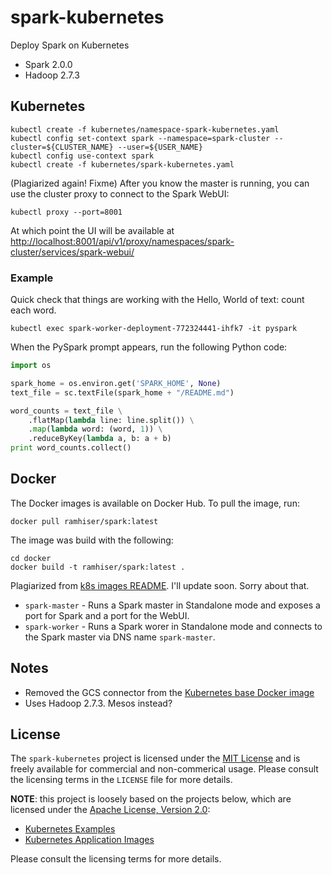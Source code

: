 # spark-kubernetes

Deploy Spark on Kubernetes

* Spark 2.0.0
* Hadoop 2.7.3

## Kubernetes

```
kubectl create -f kubernetes/namespace-spark-kubernetes.yaml
kubectl config set-context spark --namespace=spark-cluster --cluster=${CLUSTER_NAME} --user=${USER_NAME}
kubectl config use-context spark
kubectl create -f kubernetes/spark-kubernetes.yaml
```

(Plagiarized again! Fixme) After you know the master is running, you can use the
cluster proxy to connect to the Spark WebUI:

```
kubectl proxy --port=8001
```

At which point the UI will be available at [http://localhost:8001/api/v1/proxy/namespaces/spark-cluster/services/spark-webui/](http://localhost:8001/api/v1/proxy/namespaces/spark-cluster/services/spark-webui/)

### Example

Quick check that things are working with the Hello, World of text: count each word.

```
kubectl exec spark-worker-deployment-772324441-ihfk7 -it pyspark
```

When the PySpark prompt appears, run the following Python code:

```python
import os

spark_home = os.environ.get('SPARK_HOME', None)
text_file = sc.textFile(spark_home + "/README.md")

word_counts = text_file \
    .flatMap(lambda line: line.split()) \
    .map(lambda word: (word, 1)) \
    .reduceByKey(lambda a, b: a + b)
print word_counts.collect()
```



## Docker

The Docker images is available on Docker Hub. To pull the image, run:

```
docker pull ramhiser/spark:latest
```

The image was build with the following:

```
cd docker
docker build -t ramhiser/spark:latest .
```

Plagiarized from
[k8s images README](https://github.com/kubernetes-incubator/application-images/blob/master/spark/README.md). I'll update soon. Sorry about that.

* `spark-master` - Runs a Spark master in Standalone mode and exposes a port for
Spark and a port for the WebUI.
* `spark-worker` - Runs a Spark worer in Standalone mode and connects to the
  Spark master via DNS name `spark-master`.

## Notes

* Removed the GCS connector from the [Kubernetes base Docker image](https://github.com/kubernetes-incubator/application-images/tree/master/spark)
* Uses Hadoop 2.7.3. Mesos instead?

## License

The `spark-kubernetes` project is licensed under the
[MIT License](http://opensource.org/licenses/MIT) and is freely available for
commercial and non-commerical usage. Please consult the licensing terms in the
`LICENSE` file for more details.

**NOTE**: this project is loosely based on the projects below, which are licensed
under the [Apache License, Version 2.0](http://www.apache.org/licenses/LICENSE-2.0):

* [Kubernetes Examples](https://github.com/kubernetes/kubernetes/tree/master/examples/spark)
* [Kubernetes Application Images](https://github.com/kubernetes-incubator/application-images/tree/master/spark)

Please consult the licensing terms for more details.

